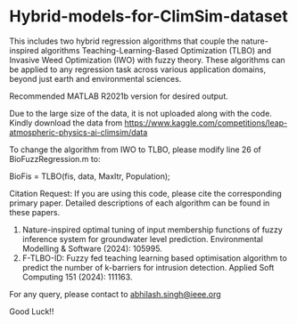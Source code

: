 # Hybrid-models-for-ClimSim-dataset
This includes two hybrid regression algorithms that couple the nature-inspired algorithms Teaching-Learning-Based Optimization (TLBO) and Invasive Weed Optimization (IWO) with fuzzy theory. These algorithms can be applied to any regression task across various application domains, beyond just earth and environmental sciences.

Recommended MATLAB R2021b version for desired output.

Due to the large size of the data, it is not uploaded along with the code. Kindly download the data from https://www.kaggle.com/competitions/leap-atmospheric-physics-ai-climsim/data

To change the algorithm from IWO to TLBO, please modify line 26 of BioFuzzRegression.m to:

BioFis = TLBO(fis, data, MaxItr, Population);


Citation Request: If you are using this code, please cite the corresponding primary paper. Detailed descriptions of each algorithm can be found in these papers.

1. Nature-inspired optimal tuning of input membership functions of fuzzy inference system for groundwater level prediction. Environmental Modelling & Software (2024): 105995.
2. F-TLBO-ID: Fuzzy fed teaching learning based optimisation algorithm to predict the number of k-barriers for intrusion detection. Applied Soft Computing 151 (2024): 111163.

For any query, please contact to abhilash.singh@ieee.org

Good Luck!!
